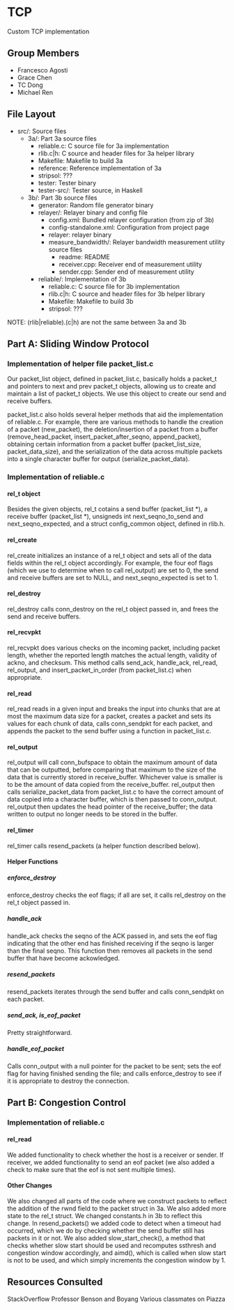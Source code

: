 # TCP
Custom TCP implementation

## Group Members
- Francesco Agosti
- Grace Chen
- TC Dong
- Michael Ren

## File Layout
- src/: Source files
  - 3a/: Part 3a source files
    - reliable.c: C source file for 3a implementation
    - rlib.c|h: C source and header files for 3a helper library
    - Makefile: Makefile to build 3a
    - reference: Reference implementation of 3a
    - stripsol: ???
    - tester: Tester binary
    - tester-src/: Tester source, in Haskell
  - 3b/: Part 3b source files
    - generator: Random file generator binary
    - relayer/: Relayer binary and config file
      - config.xml: Bundled relayer configuration (from zip of 3b)
      - config-standalone.xml: Configuration from project page
      - relayer: relayer binary
      - measure_bandwidth/: Relayer bandwidth measurement utility source files
        - readme: README
        - receiver.cpp: Receiver end of measurement utility
        - sender.cpp: Sender end of measurement utility
    - reliable/: Implementation of 3b
      - reliable.c: C source file for 3b implementation
      - rlib.c|h: C source and header files for 3b helper library
      - Makefile: Makefile to build 3b
      - stripsol: ???

NOTE: (rlib|reliable).(c|h) are not the same between 3a and 3b

## Part A: Sliding Window Protocol
### Implementation of helper file packet_list.c
Our packet\_list object, defined in packet\_list.c, basically holds a packet\_t and pointers to next and prev packet\_t objects, allowing us to create and maintain a list of packet\_t objects. We use this object to create our send and receive buffers.

packet\_list.c also holds several helper methods that aid the implementation of reliable.c. For example, there are various methods to handle the creation of a packet (new\_packet), the deletion/insertion of a packet from a buffer (remove\_head\_packet, insert\_packet\_after\_seqno, append\_packet), obtaining certain information from a packet buffer (packet\_list\_size, packet\_data\_size), and the serialization of the data across multiple packets into a single character buffer for output (serialize\_packet\_data).
### Implementation of reliable.c
#### rel_t object 
Besides the given objects, rel\_t cotains a send buffer (packet\_list *), a receive buffer (packet\_list *), unsigneds int next\_seqno\_to\_send and next\_seqno\_expected, and a struct config\_common object, defined in rlib.h.
#### rel_create 
rel\_create initializes an instance of a rel\_t object and sets all of the data fields within the rel\_t object accordingly. For example, the four eof flags (which we use to determine when to call rel\_output) are set to 0, the send and receive buffers are set to NULL, and next\_seqno\_expected is set to 1.
#### rel_destroy
rel\_destroy calls conn\_destroy on the rel\_t object passed in, and frees the send and receive buffers.
#### rel_recvpkt
rel\_recvpkt does various checks on the incoming packet, including packet length, whether the reported length matches the actual length, validity of ackno, and checksum. This method calls send\_ack, handle\_ack, rel\_read, rel\_output, and insert\_packet\_in\_order (from packet\_list.c) when appropriate. 
#### rel_read
rel\_read reads in a given input and breaks the input into chunks that are at most the maximum data size for a packet, creates a packet and sets its values for each chunk of data, calls conn\_sendpkt for each packet, and appends the packet to the send buffer using a function in packet\_list.c.
#### rel_output
rel\_output will call conn\_bufspace to obtain the maximum amount of data that can be outputted, before comparing that maximum to the size of the data that is currently stored in receive\_buffer. Whichever value is smaller is to be the amount of data copied from the receive\_buffer. rel\_output then calls serialize\_packet\_data from packet\_list.c to have the correct amount of data copied into a character buffer, which is then passed to conn\_output. rel\_output then updates the head pointer of the receive\_buffer; the data written to output no longer needs to be stored in the buffer.
#### rel_timer
rel\_timer calls resend\_packets (a helper function described below).
#### Helper Functions
##### enforce_destroy
enforce\_destroy checks the eof flags; if all are set, it calls rel\_destroy on the rel_t object passed in.
##### handle_ack
handle\_ack checks the seqno of the ACK passed in, and sets the eof flag indicating that the other end has finished receiving if the seqno is larger than the final seqno. This function then removes all packets in the send buffer that have become ackowledged.
##### resend_packets
resend\_packets iterates through the send buffer and calls conn\_sendpkt on each packet.
##### send_ack, is_eof_packet
Pretty straightforward.
##### handle_eof_packet
Calls conn\_output with a null pointer for the packet to be sent; sets the eof flag for having finished sending the file; and calls enforce\_destroy to see if it is appropriate to destroy the connection.
## Part B: Congestion Control
### Implementation of reliable.c
#### rel_read
We added functionality to check whether the host is a receiver or sender. If receiver, we added functionality to send an eof packet (we also added a check to make sure that the eof is not sent multiple times). 
#### Other Changes
We also changed all parts of the code where we construct packets to reflect the addition of the rwnd field to the packet struct in 3a. We also added more state to the rel\_t struct. We changed constants.h in 3b to reflect this change. In resend\_packets() we added code to detect when a timeout had occurred, which we do by checking whether the send buffer still has packets in it or not. We also added slow\_start\_check(), a method that checks whether slow start should be used and recomputes ssthresh and congestion window accordingly, and aimd(), which is called when slow start is not to be used, and which simply increments the congestion window by 1.
## Resources Consulted
StackOverflow
Professor Benson and Boyang
Various classmates on Piazza
